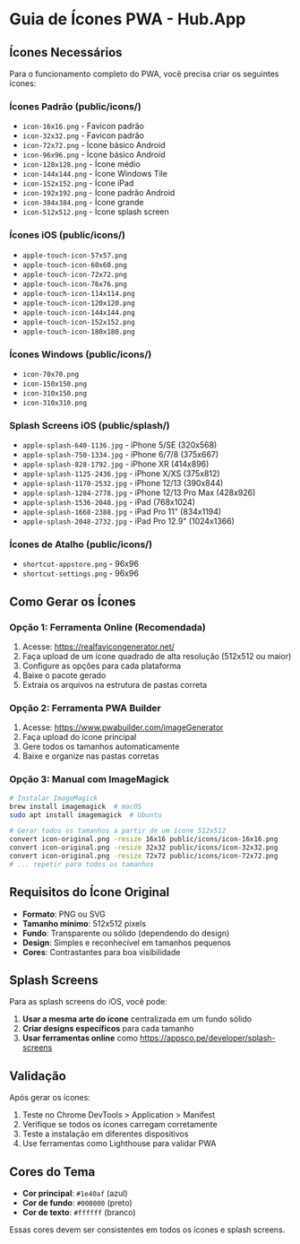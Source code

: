 # Guia de Ícones PWA - Hub.App

## Ícones Necessários

Para o funcionamento completo do PWA, você precisa criar os seguintes ícones:

### Ícones Padrão (public/icons/)
- `icon-16x16.png` - Favicon padrão
- `icon-32x32.png` - Favicon padrão
- `icon-72x72.png` - Ícone básico Android
- `icon-96x96.png` - Ícone básico Android
- `icon-128x128.png` - Ícone médio
- `icon-144x144.png` - Ícone Windows Tile
- `icon-152x152.png` - Ícone iPad
- `icon-192x192.png` - Ícone padrão Android
- `icon-384x384.png` - Ícone grande
- `icon-512x512.png` - Ícone splash screen

### Ícones iOS (public/icons/)
- `apple-touch-icon-57x57.png`
- `apple-touch-icon-60x60.png`
- `apple-touch-icon-72x72.png`
- `apple-touch-icon-76x76.png`
- `apple-touch-icon-114x114.png`
- `apple-touch-icon-120x120.png`
- `apple-touch-icon-144x144.png`
- `apple-touch-icon-152x152.png`
- `apple-touch-icon-180x180.png`

### Ícones Windows (public/icons/)
- `icon-70x70.png`
- `icon-150x150.png`
- `icon-310x150.png`
- `icon-310x310.png`

### Splash Screens iOS (public/splash/)
- `apple-splash-640-1136.jpg` - iPhone 5/SE (320x568)
- `apple-splash-750-1334.jpg` - iPhone 6/7/8 (375x667)
- `apple-splash-828-1792.jpg` - iPhone XR (414x896)
- `apple-splash-1125-2436.jpg` - iPhone X/XS (375x812)
- `apple-splash-1170-2532.jpg` - iPhone 12/13 (390x844)
- `apple-splash-1284-2778.jpg` - iPhone 12/13 Pro Max (428x926)
- `apple-splash-1536-2048.jpg` - iPad (768x1024)
- `apple-splash-1668-2388.jpg` - iPad Pro 11" (834x1194)
- `apple-splash-2048-2732.jpg` - iPad Pro 12.9" (1024x1366)

### Ícones de Atalho (public/icons/)
- `shortcut-appstore.png` - 96x96
- `shortcut-settings.png` - 96x96

## Como Gerar os Ícones

### Opção 1: Ferramenta Online (Recomendada)
1. Acesse: https://realfavicongenerator.net/
2. Faça upload de um ícone quadrado de alta resolução (512x512 ou maior)
3. Configure as opções para cada plataforma
4. Baixe o pacote gerado
5. Extraia os arquivos na estrutura de pastas correta

### Opção 2: Ferramenta PWA Builder
1. Acesse: https://www.pwabuilder.com/imageGenerator
2. Faça upload do ícone principal
3. Gere todos os tamanhos automaticamente
4. Baixe e organize nas pastas corretas

### Opção 3: Manual com ImageMagick
```bash
# Instalar ImageMagick
brew install imagemagick  # macOS
sudo apt install imagemagick  # Ubuntu

# Gerar todos os tamanhos a partir de um ícone 512x512
convert icon-original.png -resize 16x16 public/icons/icon-16x16.png
convert icon-original.png -resize 32x32 public/icons/icon-32x32.png
convert icon-original.png -resize 72x72 public/icons/icon-72x72.png
# ... repetir para todos os tamanhos
```

## Requisitos do Ícone Original

- **Formato**: PNG ou SVG
- **Tamanho mínimo**: 512x512 pixels
- **Fundo**: Transparente ou sólido (dependendo do design)
- **Design**: Simples e reconhecível em tamanhos pequenos
- **Cores**: Contrastantes para boa visibilidade

## Splash Screens

Para as splash screens do iOS, você pode:

1. **Usar a mesma arte do ícone** centralizada em um fundo sólido
2. **Criar designs específicos** para cada tamanho
3. **Usar ferramentas online** como https://appsco.pe/developer/splash-screens

## Validação

Após gerar os ícones:

1. Teste no Chrome DevTools > Application > Manifest
2. Verifique se todos os ícones carregam corretamente
3. Teste a instalação em diferentes dispositivos
4. Use ferramentas como Lighthouse para validar PWA

## Cores do Tema

- **Cor principal**: `#1e40af` (azul)
- **Cor de fundo**: `#000000` (preto)
- **Cor de texto**: `#ffffff` (branco)

Essas cores devem ser consistentes em todos os ícones e splash screens.